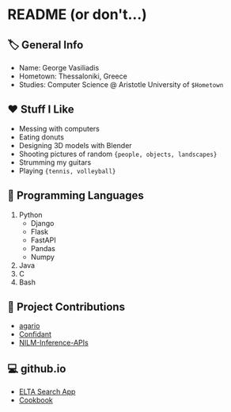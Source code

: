 # README (or don't...)

## 🏷️ General Info
- Name: George Vasiliadis
- Hometown: Thessaloniki, Greece
- Studies: Computer Science @ Aristotle University of `$Hometown`

## ❤️ Stuff I Like
- Messing with computers
- Eating donuts
- Designing 3D models with Blender
- Shooting pictures of random `{people, objects, landscapes}`
- Strumming my guitars
- Playing `{tennis, volleyball}`

## 🔨 Programming Languages
1. Python
    - Django
    - Flask
    - FastAPI
    - Pandas
    - Numpy
1. Java
1. C
1. Bash

## 📂 Project Contributions
- [agario](https://github.com/Viliami/agario)
- [Confidant](https://github.com/emregeldegul/confidant)
- [NILM-Inference-APIs](https://github.com/Virtsionis/NILM-Inference-APIs)

## 💻 github.io
- [ELTA Search App](https://georgevasiliadis.github.io/ELTA-Search-App/)
- [Cookbook](https://georgevasiliadis.github.io/Cookbook/)

